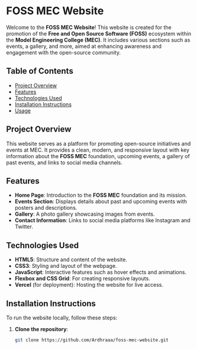 # FOSS MEC Website

Welcome to the **FOSS MEC Website**! This website is created for the promotion of the **Free and Open Source Software (FOSS)** ecosystem within the **Model Engineering College (MEC)**. It includes various sections such as events, a gallery, and more, aimed at enhancing awareness and engagement with the open-source community.

## Table of Contents
- [Project Overview](#project-overview)
- [Features](#features)
- [Technologies Used](#technologies-used)
- [Installation Instructions](#installation-instructions)
- [Usage](#usage)

## Project Overview
This website serves as a platform for promoting open-source initiatives and events at MEC. It provides a clean, modern, and responsive layout with key information about the **FOSS MEC** foundation, upcoming events, a gallery of past events, and links to social media channels.

## Features
- **Home Page**: Introduction to the **FOSS MEC** foundation and its mission.
- **Events Section**: Displays details about past and upcoming events with posters and descriptions.
- **Gallery**: A photo gallery showcasing images from events.
- **Contact Information**: Links to social media platforms like Instagram and Twitter.

## Technologies Used
- **HTML5**: Structure and content of the website.
- **CSS3**: Styling and layout of the webpage.
- **JavaScript**: Interactive features such as hover effects and animations.
- **Flexbox and CSS Grid**: For creating responsive layouts.
- **Vercel** (for deployment): Hosting the website for live access.

## Installation Instructions
To run the website locally, follow these steps:

1. **Clone the repository**:
   ```bash
   git clone https://github.com/Ardhraaa/foss-mec-website.git

